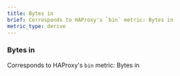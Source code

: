 ```yaml
---
title: Bytes in
brief: Corresponds to HAProxy's `bin` metric: Bytes in
metric_type: derive
---
```

### Bytes in

Corresponds to HAProxy's `bin` metric: Bytes in